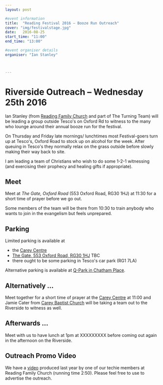 ```yaml
---
layout: post

#event information
title:  "Reading Festival 2016 – Booze Run Outreach"
cover: "img/festivalstage.jpg"
date:   2016-08-25
start_time: "11:00"
end_time: "13:00"

#event organiser details
organiser: "Ian Stanley"



---
```


# Riverside Outreach – Wednesday 25th 2016

Ian Stanley (from [Reading Family Church](http://www.readingfamilychurch.org.uk) and part of The Turning Team) will be leading a group outside Tesco's on Oxford Rd to witness to the many who lounge around their annual booze run for the festival.

On Thursday and Friday late mornings/ lunchtimes most Festival-goers turn up at Tesco's, Oxford Road to stock up on alcohol for the week. After queuing in Tesco's they normally relax on the grass outside before slowly making their way back to site.

I am leading a team of Christians who wish to do some 1-2-1 witnessing (and exercising their prophecy and healing gifts if appropriate).

## Meet

Meet at *The Gate, Oxford Road* (553 Oxford Road, RG30 1HJ) at 11:30 for a short time of prayer before we go out.

Some members of the team  will be there from 10:30 to train anybody who wants to join in the evangelism but feels unprepared.

## Parking

Limited parking is available at
- the [Carey Centre](http://www.careybaptistchurch.org.uk/about/contact/)
- [The Gate, 553 Oxford Road, RG30 1HJ](http://www.thegate.uk.com/contact/) TBC
- there ought to be some parking in Tesco's car park (RG1 7LA)

Alternative parking is available at [Q-Park in Chatham Place](http://www.q-park.co.uk/parking/reading/q-park-chatham-place).



## Alternatively ...
Meet together for a short time of prayer at the [Carey Centre](http://www.careybaptistchurch.org.uk/about/contact/) at 11:00 and Jamie Cater from [Carey Baptist Church](http://www.careybaptistchurch.org.uk) will be taking a team out to the Riverside to witness as well.

## Afterwards ...
Meet with us to have lunch at 1pm at XXXXXXXXX before coming out again in the afternoon on the Riverside.

## Outreach Promo Video
We have a [video](http://shinny.co.uk/severn/videos/prereading2015v3.mov) produced last year by one of our techie members at Reading Family Church (running time 2:50). Please feel free to use to advertise the outreach.
